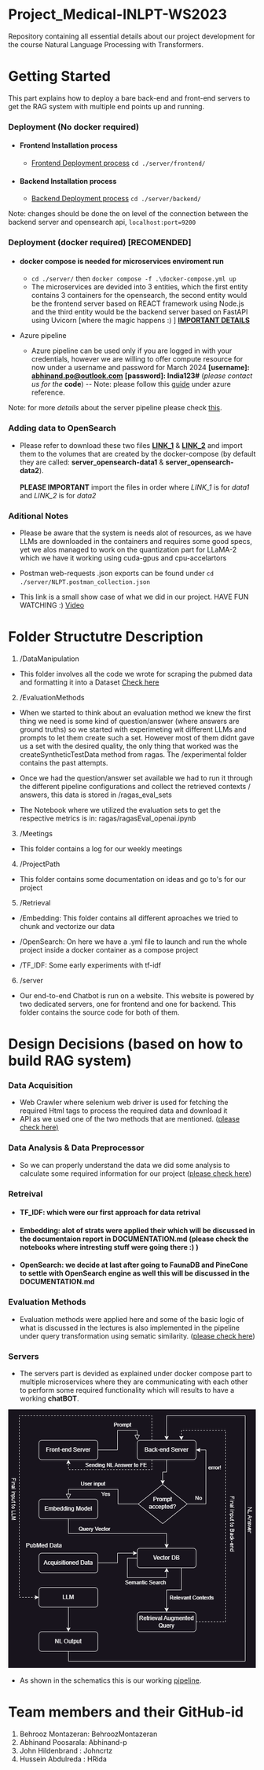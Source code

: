 # Project_Medical-INLPT-WS2023

Repository containing all essential details about our project development for the course Natural Language Processing with Transformers.

# Getting Started

This part explains how to deploy a bare back-end and front-end servers to get the RAG system with multiple end points up and running.

### Deployment (No docker required)

* #### Frontend Installation process

  * [Frontend Deployment process](./server/frontend/README.md) `cd ./server/frontend/`

* #### Backend Installation process

  * [Backend Deployment process](./server/backend/README.md) `cd ./server/backend/`

Note: changes should be done the on level of the connection between the backend server and opensearch api, `localhost:port=9200`

### Deployment (docker required) [RECOMENDED]

* #### docker compose is needed for microservices enviroment run

  * `cd ./server/` then `docker compose -f .\docker-compose.yml up`
  * The microservices are devided into 3 entities, which the first entity contains 3 containers for the opensearch, the second entity would be the frontend server based on REACT framework using Node.js and the third entity would be the backend server based on FastAPI using Uvicorn [where the magic happens :) ] **[IMPORTANT DETAILS](./server/DOCKER.md)**

* Azure pipeline
  * Azure pipeline can be used only if you are logged in with your credentials, however we are willing to offer compute resource for now under a username and password for March 2024 **[username]: <abhinand.po@outlook.com>** **[password]: India123#** (*please contact us for the* **code**) -- Note: please follow this [guide](./server/DOCKER.md) under azure reference.

Note: for more *details* about the server pipeline please check [this](./server/SERVER.md).

### Adding data to OpenSearch

* Please refer to download these two files **[LINK_1](https://drive.google.com/file/d/1Z3pYk1MCMUKdVbcpW5b7LgNFN5Av0EoB/view?usp=drive_link)** & **[LINK_2](https://drive.google.com/file/d/1j2OfFyxKbk_obTK2HGY2N_snH_b9hSfZ/view?usp=sharing)** and import them to the volumes that are created by the docker-compose (by default they are called: **server_opensearch-data1** & **server_opensearch-data2**). <br> <br>
**PLEASE IMPORTANT** import the files in order where *LINK_1* is for *data1* and *LINK_2* is for *data2*

### Aditional Notes

* Please be aware that the system is needs alot of resources, as we have LLMs are downloaded in the containers and requires some good specs, yet we alos managed to work on the quantization part for LLaMA-2 which we have it working using cuda-gpus and cpu-accelartors

* Postman web-requests .json exports can be found under `cd ./server/NLPT.postman_collection.json`

* This link is a small show case of what we did in our project. HAVE FUN WATCHING :) [Video]()

# Folder Structutre Description

1. /DataManipulation

* This folder involves all the code we wrote for scraping the pubmed data and formatting it into a Dataset [Check here](./DataManipulation//README.md)

2. /EvaluationMethods

* When we started to think about an evaluation method we knew the first thing we need is some kind of question/answer (where answers are ground truths) so we started with experimeting wit different LLMs and prompts to let them create such a set. However most of them didnt gave us a set with the desired quality, the only thing that worked was the createSyntheticTestData method from ragas. The /experimental folder contains the past attempts.

* Once we had the question/answer set available we had to run it through the different pipeline configurations and collect the retrieved contexts / answers, this data is stored in /ragas_eval_sets
* The Notebook where we utilized the evaluation sets to get the respective metrics is in: ragas/ragasEval_openai.ipynb

3. /Meetings

* This folder contains a log for our weekly meetings

4. /ProjectPath

* This folder contains some documentation on ideas and go to's for our project

5. /Retrieval

* /Embedding: This folder contains all different aproaches we tried to chunk and vectorize our data

* /OpenSearch: On here we have a .yml file to launch and run the whole project inside a docker container as a compose project
* /TF_IDF: Some early experiments with tf-idf

6. /server

* Our end-to-end Chatbot is run on a website. This website is powered by two dedicated servers, one for frontend and one for backend. This folder contains the source code for both of them.

# Design Decisions (based on how to build RAG system)

### Data Acquisition

* Web Crawler where selenium web driver is used for fetching the required Html tags to process the required data and download it
* API as we used one of the two methods that are mentioned. ([please check here)](./DataManipulation/DataAcquisitionMethods/README.md)

### Data Analysis & Data Preprocessor

* So we can properly understand the data we did some analysis to calculate some required information for our project ([please check here](./DataManipulation/DataAnalysis/README.md))

### Retreival

* #### TF_IDF: which were our first approach for data retrival

* #### Embedding: alot of strats were applied their which will be discussed in the documentaion report in DOCUMENTATION.md (please check the notebooks where intresting stuff were going there :) )

* #### **OpenSearch**: we decide at last after going to **FaunaDB** and **PineCone** to settle with OpenSearch engine as well this will be discussed in the DOCUMENTATION.md

### Evaluation Methods

* Evaluation methods were applied here and some of the basic logic of what is discussed in the lectures is also implemented in the pipeline under query transformation using sematic similarity. ([please check here](./EvaluationMethods/README.md))

### Servers

* The servers part is devided as explained under docker compose part to multiple microservices where they are communicating with each other to perform some required functionality which will results to have a working **chatBOT**.

![Server Schema](./server/NLPT%20Project.png)

* As shown in the schematics this is our working [pipeline](./server/SERVER.md).

# Team members and their GitHub-id

1. Behrooz Montazeran: BehroozMontazeran
2. Abhinand Poosarala: Abhinand-p
3. John Hildenbrand  : Johncrtz
4. Hussein Abdulreda : HRida
